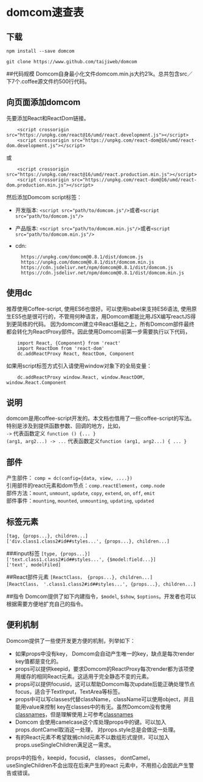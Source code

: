 # domcom速查表

## 下载

	npm install --save domcom
	
	git clone https://www.github.com/taijiweb/domcom
	
##代码规模 
Domcom自身最小化文件domcom.min.js大约21k。总共包含src／下7个.coffee源文件约500行代码。

## 向页面添加domcom
先要添加React和ReactDom链接。

        <script crossorigin src="https://unpkg.com/react@16/umd/react.development.js"></script>
        <script crossorigin src="https://unpkg.com/react-dom@16/umd/react-dom.development.js"></script>
        
或

        <script crossorigin src="https://unpkg.com/react@16/umd/react.production.min.js"></script>
        <script crossorigin src="https://unpkg.com/react-dom@16/umd/react-dom.production.min.js"></script>
        
然后添加Domcom script标签：

* 开发版本: `<script src="path/to/domcom.js"/>`或者`<script src="path/to/domcom.js"/>`
* 产品版本: `<script src="path/to/domcom.min.js"/>`或者`<script src="path/to/domcom.min.js"/>`
* cdn: 

        https://unpkg.com/domcom@0.8.1/dist/domcom.js  
        https://unpkg.com/domcom@0.8.1/dist/domcom.min.js  
        https://cdn.jsdelivr.net/npm/domcom@0.8.1/dist/domcom.js  
        https://cdn.jsdelivr.net/npm/domcom@0.8.1/dist/domcom.min.js


## 使用dc
推荐使用Coffee-script, 使用ES6也很好。可以使用babel来支持ES6语法, 使用原生ES5也是很可行的，不管用何种语言，用Domcom都能比用JSX编写reactJS得到更简练的代码。
因为domcom建立中React基础之上，所有Domcom部件最终都会转化为ReactProxy部件。因此使用Domcom前第一步需要执行以下代码，

        import React, {Component} from 'react'
        import ReactDom from 'react-dom'
        dc.addReactProxy React, ReactDom, Component
        
如果用script标签方式引入请使用window对象下的全局变量：
        
        dc.addReactProxy window.React, window.ReactDOM, window.React.Component


## 说明
domcom是用coffee-script开发的。本文档也借用了一些coffee-script的写法。特别是涉及到提供函数参数、回调的地方，比如，  
`->` 代表函数定义 `function () {... }`  
`(arg1, arg2...) -> ...` 代表函数定义`function (arg1, arg2...) { ... }` 

  
## 部件
产生部件： `comp = dc(config={data, view, ....})`  
引用部件的react元素和dom节点：`comp.reactElement`，`comp.node`  
部件方法：`mount`, `unmount`, `update`, `copy`, `extend`, `on`, `off`, `emit`  
部件事件：`mounting`, `mounted`, `unmounting`, `updating`, `updated`

## 标签元素
`[tag, {props...}, children...]`  
`['div.class1.class2#id##styles...', {props...}, children...]`

###input标签
`[type, {props...}]`  
`['text.class1.class2#id##styles...', {$model:field...}]`  
`['text', modelFiled]`

##React部件元素
`[ReactClass， {props...}, children...]`  
`[ReactClass， '.class1.class2#id##styles...', {props...}, children...]`

##指令
Domcom提供了如下内建指令，`$model`, `$show`, `$options`。开发者也可以根据需要方便地扩充自己的指令。


## 便利机制
Domcom提供了一些使开发更方便的机制，列举如下：

* 如果props中没有key， Domcom会自动产生唯一的key，缺点是每次render key值都是变化的。  
* props可以提供keepid，要求Domcom的ReactProxy每次render都为该项使用缓存的相同React元素。这适用于完全静态不变的元素。  
* props可以提供focusid，这可以帮助Domcom每次update后能正确处理节点focus，适合于TextInput，TextArea等标签。
* props中可以写classes代替className，className可以使用object，并且能用value来控制
key在classes中的有无。虽然Domcom没有使用[classnames](https://www.npmjs.com/package/classnames)，但是理解使用上可参考[classnames](https://www.npmjs.com/package/classnames)
* Domcom 会使用camelcase这个库处理props中的键。可以加入props.dontCamel取消这一处理， 对props.style总是会做这一处理。
* 有的React元素不希望耽搁child元素不以数组形式提供，可以加入props.useSingleChildren满足这一需求。

props中的指令，keepid，focusid， classes， dontCamel， useSingleChildren不会出现在后来产生的react 元素中，不用担心会因此产生警告或错误。




